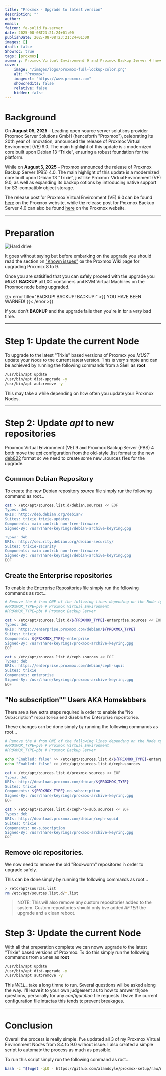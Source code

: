 ```yaml
---
title: "Proxmox - Upgrade to latest version"
description: ""
author:
email:
faicon: fa-solid fa-server
date: 2025-08-08T23:21:24+01:00
publishDate: 2025-08-08T23:21:24+01:00
images: []
draft: false
ShowToc: true
tags: [proxmox]
summary: Proxmox Virtual Environment 9 and Proxmox Backup Server 4 have just arrived. Let's upgrade our PVE 8 and PBS 3 servers to the latest version.
cover:
    image: "/images/logo/proxmox-full-lockup-color.png"
    alt: "Proxmox"
    imageurl: "https://www.proxmox.com"
    showcredits: false
    relative: false
    hidden: false
---
```


# Background

On **August 05, 2025** – Leading open-source server solutions provider Proxmox Server Solutions GmbH (henceforth "Proxmox"), celebrating its 20th year of innovation, announced the release of Proxmox Virtual Environment (VE) 9.0. The main highlight of this update is a modernized core built upon Debian 13 “Trixie”, ensuring a robust foundation for the platform.

While on **August 6, 2025** – Proxmox announced the release of Proxmox Backup Server (PBS) 4.0. The main highlight of this update is a modernized core built upon Debian 13 “Trixie”, just like Proxmox Virtual Environment (VE) 9.0, as well as expanding its backup options by introducing native support for S3-compatible object storage.

The release post for Proxmox Virtual Environment (VE) 9.0 can be found [here](https://www.proxmox.com/en/about/company-details/press-releases/proxmox-virtual-environment-9-0) on the Proxmox website, while the release post for Proxmox Backup Server 4.0 can also be found [here](https://www.proxmox.com/en/about/company-details/press-releases/proxmox-backup-server-4-0) on the Proxmox website.

---

# Preparation

![Hard drive](/images/blog/benjamin-lehman-GNyjCePVRs8-unsplash_cropped.jpg)

It goes without saying but before embarking on the upgrade you should read the section on ["Known issues"](https://pve.proxmox.com/wiki/Upgrade_from_8_to_9#Known_Upgrade_Issues) on the Proxmox Wiki page for upgrading Proxmox 8 to 9.

Once you are satisified that you can safely proceed with the upgrade you _MUST_ **BACKUP** all LXC containers and KVM Virtual Machines on the Proxmox node being upgraded.

{{< error title="BACKUP! BACKUP! BACKUP!" >}}
YOU HAVE BEEN WARNED!
{{< /error >}}

If you don't **BACKUP** and the upgrade fails then you're in for a _very_ bad time.

---

# Step 1: Update the current Node

To upgrade to the latest "Trixie" based versions of Proxmox you _MUST_ update your Node to the current latest version. This is very simple and can be achieved by running the following commands from a Shell as **root**

```bash
/usr/bin/apt update
/usr/bin/apt dist-upgrade -y
/usr/bin/apt autoremove -y
```

This may take a while depending on how often you update your Proxmox Nodes.

---

# Step 2: Update _apt_ to new repositories

Proxmox Virtual Environment (VE) 9 and Proxmox Backup Server (PBS) 4 both move the _apt_ configuration from the old-style .list format to the new [deb822](https://repolib.readthedocs.io/en/latest/deb822-format.html) format so we need to create some new .sources files for the upgrade.

## Common Debian Repository

To create the new Debian repository _source_ file simply run the following command as root...

```bash
cat > /etc/apt/sources.list.d/debian.sources << EOF
Types: deb
URIs: http://deb.debian.org/debian/
Suites: trixie trixie-updates
Components: main contrib non-free-firmware
Signed-By: /usr/share/keyrings/debian-archive-keyring.gpg

Types: deb
URIs: http://security.debian.org/debian-security/
Suites: trixie-security
Components: main contrib non-free-firmware
Signed-By: /usr/share/keyrings/debian-archive-keyring.gpg
EOF
```

## Create the Enterprise repositories

To enable the Enterprise Repositories file simply run the following commands as root...

```bash
# Remove the # from ONE of the following lines depending on the Node type.
#PROXMOX_TYPE=pve # Proxmox Virtual Environment
#PROXMOX_TYPE=pbs # Proxmox Backup Server

cat > /etc/apt/sources.list.d/${PROXMOX_TYPE}-enterprise.sources << EOF
Types: deb
URIs: https://enterprise.proxmox.com/debian/${PROXMOX_TYPE}
Suites: trixie
Components: ${PROXMOX_TYPE}-enterprise
Signed-By: /usr/share/keyrings/proxmox-archive-keyring.gpg
EOF

cat > /etc/apt/sources.list.d/ceph.sources << EOF
Types: deb
URIs: https://enterprise.proxmox.com/debian/ceph-squid
Suites: trixie
Components: enterprise
Signed-By: /usr/share/keyrings/proxmox-archive-keyring.gpg
EOF
```

## "No subscription"" Users AKA Homelabbers

There are a few extra steps required in order to enable the "No Subscription" repositories and disable the Enterprise repositories.

These changes can be done simply by running the following commands as root...

```bash
# Remove the # from ONE of the following lines depending on the Node type.
#PROXMOX_TYPE=pve # Proxmox Virtual Environment
#PROXMOX_TYPE=pbs # Proxmox Backup Server

echo "Enabled: false" >> /etc/apt/sources.list.d/${PROXMOX_TYPE}-enterprise.sources
echo "Enabled: false" >> /etc/apt/sources.list.d/ceph.sources

cat > /etc/apt/sources.list.d/proxmox.sources << EOF
Types: deb
URIs: http://download.proxmox.com/debian/${PROXMOX_TYPE}
Suites: trixie
Components: ${PROXMOX_TYPE}-no-subscription
Signed-By: /usr/share/keyrings/proxmox-archive-keyring.gpg
EOF

cat > /etc/apt/sources.list.d/ceph-no-sub.sources << EOF
Types: deb
URIs: http://download.proxmox.com/debian/ceph-squid
Suites: trixie
Components: no-subscription
Signed-By: /usr/share/keyrings/proxmox-archive-keyring.gpg
EOF
```

## Remove old repositories.

We now need to remove the old "Bookworm" repositores in order to upgrade safely.

This can be done simply by running the following commands as root...

```bash
> /etc/apt/sources.list
rm /etc/apt/sources.list.d/*.list
```

> NOTE: This will also remove any custom repositories added to the system.
> Custom repositories should only bve added _AFTER_ the upgrade and a clean reboot.

# Step 3: Update the current Node

With all that preperation complete we can noww upgrade to the latest "Trixie" based versions of Proxmox. To do this simply run the following commands from a Shell as **root**

```bash
/usr/bin/apt update
/usr/bin/apt dist-upgrade -y
/usr/bin/apt autoremove -y
```

This _WILL__ take a long timne to run. Several questions will be asked along the way. I'll leave it to your own judgement as to how to answer thjose questions, personally for any _configuration_ file requests I leave the current configuration file intactas this tends to prevent breakages.

---

# Conclusion

Overall the process is really simple. I've updated all 3 of my Proxmox Virtual Environment Nodes from 8.4 to 9.0 without issue. I also created a simple script to automate the process as much as possible.

To run this script simply run the following command as root...

```bash
bash -c "$(wget -qLO - https://github.com/alandoyle/proxmox-setup/raw/main/upgrade-proxmox)"
```
